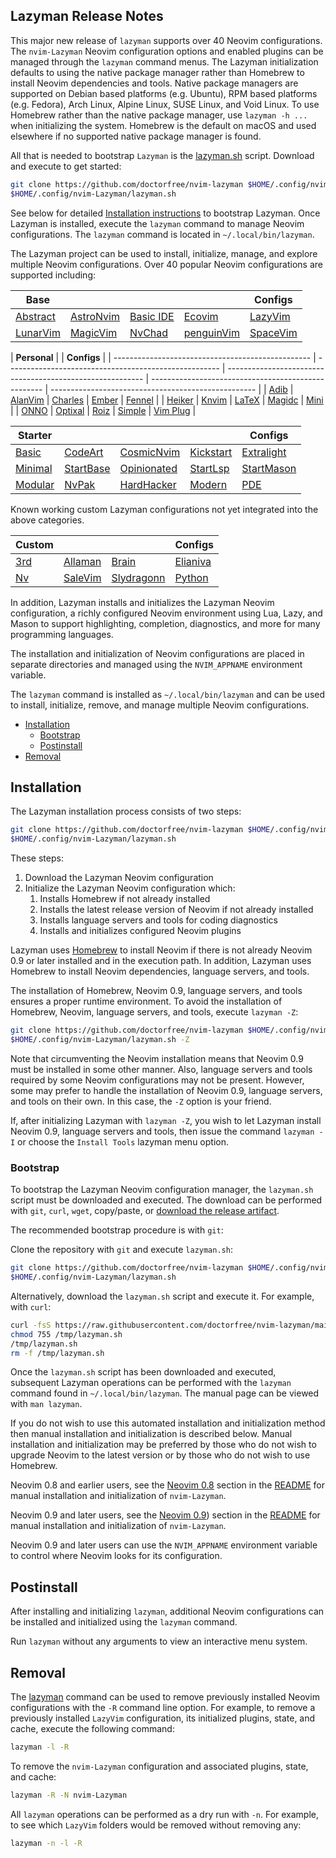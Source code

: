 ## Lazyman Release Notes

This major new release of `lazyman` supports over 40 Neovim configurations. The `nvim-Lazyman` Neovim configuration options and enabled plugins can be managed through the `lazyman` command menus. The Lazyman initialization defaults to using the native package manager rather than Homebrew to install Neovim dependencies and tools. Native package managers are supported on Debian based platforms (e.g. Ubuntu), RPM based platforms (e.g. Fedora), Arch Linux, Alpine Linux, SUSE Linux, and Void Linux. To use Homebrew rather than the native package manager, use `lazyman -h ...` when initializing the system. Homebrew is the default on macOS and used elsewhere if no supported native package manager is found.

All that is needed to bootstrap `Lazyman` is the [lazyman.sh](https://github.com/doctorfree/nvim-lazyman/releases/download/v2.1.5r3/lazyman.sh) script. Download and execute to get started:

```bash
git clone https://github.com/doctorfree/nvim-lazyman $HOME/.config/nvim-Lazyman
$HOME/.config/nvim-Lazyman/lazyman.sh
```

See below for detailed [Installation instructions](#installation) to bootstrap Lazyman. Once Lazyman is installed, execute the `lazyman` command to manage Neovim configurations. The `lazyman` command is located in `~/.local/bin/lazyman`.

The Lazyman project can be used to install, initialize, manage, and explore multiple Neovim configurations. Over 40 popular Neovim configurations are supported including:

| **Base**                                             |                                                      |                                                         |                                                         | **Configs**                                   |
| ---------------------------------------------------- | ---------------------------------------------------- | ------------------------------------------------------- | ------------------------------------------------------- | --------------------------------------------- |
| [Abstract](https://github.com/Abstract-IDE/Abstract) | [AstroNvim](https://astronvim.com)                   | [Basic IDE](https://github.com/LunarVim/nvim-basic-ide) | [Ecovim](https://github.com/ecosse3/nvim)               | [LazyVim](https://github.com/LazyVim/LazyVim) |
| [LunarVim](https://github.com/LunarVim/LunarVim)     | [MagicVim](https://gitlab.com/GitMaster210/magicvim) | [NvChad](https://nvchad.com/)                           | [penguinVim](https://github.com/p3nguin-kun/penguinVim) | [SpaceVim](https://spacevim.org)              |

| **Personal**                                      |                                                       | **Configs**                                               |
| ------------------------------------------------- | ----------------------------------------------------- | --------------------------------------------------------- | --------------------------------------------------- | --------------------------------------------------- |
| [Adib](https://github.com/adibhanna/nvim)         | [AlanVim](https://github.com/alanRizzo/dot-files)     | [Charles](https://github.com/CharlesChiuGit/nvimdots.lua) | [Ember](https://github.com/danlikestocode/embervim) | [Fennel](https://github.com/jhchabran/nvim-config)  |
| [Heiker](https://github.com/VonHeikemen/dotfiles) | [Knvim](https://github.com/knmac/knvim)               | [LaTeX](https://github.com/benbrastmckie/.config)         | [Magidc](https://github.com/magidc/nvim-config)     | [Mini](https://github.com/echasnovski/nvim)         |
| [ONNO](https://github.com/loctvl842/nvim.git)     | [Optixal](https://github.com/Optixal/neovim-init.vim) | [Roiz](https://github.com/MrRoiz/rnvim)                   | [Simple](https://github.com/anthdm/.nvim)           | [Vim Plug](https://github.com/doctorfree/nvim-plug) |

| **Starter**                                                            |                                                                       |                                                                                |                                                                     | **Configs**                                                                     |
| ---------------------------------------------------------------------- | --------------------------------------------------------------------- | ------------------------------------------------------------------------------ | ------------------------------------------------------------------- | ------------------------------------------------------------------------------- |
| [Basic](https://github.com/NvChad/basic-config)                        | [CodeArt](https://github.com/artart222/CodeArt)                       | [CosmicNvim](https://github.com/CosmicNvim/CosmicNvim)                         | [Kickstart](https://github.com/nvim-lua/kickstart.nvim)             | [Extralight](https://github.com/VonHeikemen/nvim-starter/tree/xx-light)         |
| [Minimal](https://github.com/VonHeikemen/nvim-starter/tree/00-minimal) | [StartBase](https://github.com/VonHeikemen/nvim-starter/tree/01-base) | [Opinionated](https://github.com/VonHeikemen/nvim-starter/tree/02-opinionated) | [StartLsp](https://github.com/VonHeikemen/nvim-starter/tree/03-lsp) | [StartMason](https://github.com/VonHeikemen/nvim-starter/tree/04-lsp-installer) |
| [Modular](https://github.com/VonHeikemen/nvim-starter/tree/05-modular) | [NvPak](https://github.com/Pakrohk-DotFiles/NvPak.git)                | [HardHacker](https://github.com/hardhackerlabs/oh-my-nvim)                     | [Modern](https://github.com/alpha2phi/modern-neovim)                | [PDE](https://github.com/alpha2phi/neovim-pde)                                  |

Known working custom Lazyman configurations not yet integrated into the above categories.

| **Custom**                                |                                                   |                                                      | **Configs**                                                |
| ----------------------------------------- | ------------------------------------------------- | ---------------------------------------------------- | ---------------------------------------------------------- |
| [3rd](https://github.com/3rd/config)      | [Allaman](https://github.com/Allaman/nvim)        | [Brain](https://github.com/brainfucksec/neovim-lua)  | [Elianiva](https://github.com/elianiva/dotfiles)           |
| [Nv](https://github.com/appelgriebsch/Nv) | [SaleVim](https://github.com/igorcguedes/SaleVim) | [Slydragonn](https://github.com/slydragonn/dotfiles) | [Python](https://github.com/dreamsofcode-io/neovim-python) |

In addition, Lazyman installs and initializes the Lazyman Neovim configuration, a richly configured Neovim environment using Lua, Lazy, and Mason to support highlighting, completion, diagnostics, and more for many programming languages.

The installation and initialization of Neovim configurations are placed in separate directories and managed using the `NVIM_APPNAME` environment variable.

The `lazyman` command is installed as `~/.local/bin/lazyman` and can be used to install, initialize, remove, and manage multiple Neovim configurations.

- [Installation](#installation)
  - [Bootstrap](#bootstrap)
  - [Postinstall](#postinstall)
- [Removal](#removal)

## Installation

The Lazyman installation process consists of two steps:

```bash
git clone https://github.com/doctorfree/nvim-lazyman $HOME/.config/nvim-Lazyman
$HOME/.config/nvim-Lazyman/lazyman.sh
```

These steps:

1. Download the Lazyman Neovim configuration
1. Initialize the Lazyman Neovim configuration which:
   1. Installs Homebrew if not already installed
   1. Installs the latest release version of Neovim if not already installed
   1. Installs language servers and tools for coding diagnostics
   1. Installs and initializes configured Neovim plugins

Lazyman uses [Homebrew](https://brew.sh) to install Neovim if there is not already Neovim 0.9 or later installed and in the execution path. In addition, Lazyman uses Homebrew to install Neovim dependencies, language servers, and tools.

The installation of Homebrew, Neovim 0.9, language servers, and tools ensures a proper runtime environment. To avoid the installation of Homebrew, Neovim, language servers, and tools, execute `lazyman -Z`:

```bash
git clone https://github.com/doctorfree/nvim-lazyman $HOME/.config/nvim-Lazyman
$HOME/.config/nvim-Lazyman/lazyman.sh -Z
```

Note that circumventing the Neovim installation means that Neovim 0.9 must be installed in some other manner. Also, language servers and tools required by some Neovim configurations may not be present. However, some may prefer to handle the installation of Neovim 0.9, language servers, and tools on their own. In this case, the `-Z` option is your friend.

If, after initializing Lazyman with `lazyman -Z`, you wish to let Lazyman install Neovim 0.9, language servers and tools, then issue the command `lazyman -I` or choose the `Install Tools` lazyman menu option.

### Bootstrap

To bootstrap the Lazyman Neovim configuration manager, the `lazyman.sh` script must be downloaded and executed. The download can be performed with `git`, `curl`, `wget`, copy/paste, or [download the release artifact](https://github.com/doctorfree/nvim-lazyman/releases/download/v2.1.5r3/lazyman.sh).

The recommended bootstrap procedure is with `git`:

Clone the repository with `git` and execute `lazyman.sh`:

```bash
git clone https://github.com/doctorfree/nvim-lazyman $HOME/.config/nvim-Lazyman
$HOME/.config/nvim-Lazyman/lazyman.sh
```

Alternatively, download the `lazyman.sh` script and execute it. For example, with `curl`:

```bash
curl -fsS https://raw.githubusercontent.com/doctorfree/nvim-lazyman/main/lazyman.sh > /tmp/lazyman.sh
chmod 755 /tmp/lazyman.sh
/tmp/lazyman.sh
rm -f /tmp/lazyman.sh
```

Once the `lazyman.sh` script has been downloaded and executed, subsequent Lazyman operations can be performed with the `lazyman` command found in `~/.local/bin/lazyman`. The manual page can be viewed with `man lazyman`.

If you do not wish to use this automated installation and initialization method then manual installation and initialization is described below. Manual installation and initialization may be preferred by those who do not wish to upgrade Neovim to the latest version or by those who do not wish to use Homebrew.

Neovim 0.8 and earlier users, see the [Neovim 0.8](https://github.com/doctorfree/nvim-lazyman#neovim-08-and-earlier) section in the [README](https://github.com/doctorfree/nvim-lazyman#readme) for manual installation and initialization of `nvim-Lazyman`.

Neovim 0.9 and later users, see the [Neovim 0.9](https://github.com/doctorfree/nvim-lazyman#neovim-09-and-later)) section in the [README](https://github.com/doctorfree/nvim-lazyman#readme) for manual installation and initialization of `nvim-Lazyman`.

Neovim 0.9 and later users can use the `NVIM_APPNAME` environment variable to control where Neovim looks for its configuration.

## Postinstall

After installing and initializing `lazyman`, additional Neovim configurations can be installed and initialized using the `lazyman` command.

Run `lazyman` without any arguments to view an interactive menu system.

## Removal

The [lazyman](lazyman.sh) command can be used to remove previously installed Neovim configurations with the `-R` command line option. For example, to remove a previously installed `LazyVim` configuration, its initialized plugins, state, and cache, execute the following command:

```bash
lazyman -l -R
```

To remove the `nvim-Lazyman` configuration and associated plugins, state, and cache:

```bash
lazyman -R -N nvim-Lazyman
```

All `lazyman` operations can be performed as a dry run with `-n`. For example, to see which `LazyVim` folders would be removed without removing any:

```bash
lazyman -n -l -R
```
